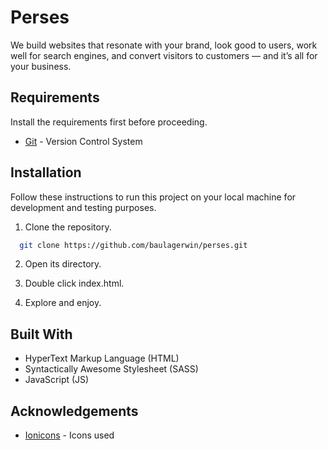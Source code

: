 # Perses

We build websites that resonate with your brand, look good to users, work well for search engines, and convert visitors to customers — and it’s all for your business.

## Requirements

Install the requirements first before proceeding.

- [Git](https://git-scm.com/) - Version Control System

## Installation

Follow these instructions to run this project on your local machine for development and testing purposes.

1. Clone the repository.

```bash
  git clone https://github.com/baulagerwin/perses.git
```

2. Open its directory.

3. Double click index.html.

4. Explore and enjoy.

## Built With

- HyperText Markup Language (HTML)
- Syntactically Awesome Stylesheet (SASS)
- JavaScript (JS)

## Acknowledgements

- [Ionicons](https://ionic.io/ionicons) - Icons used
